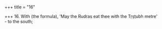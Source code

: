 +++
title = "16"

+++
16. With (the formula), 'May the Rudras eat thee with the Tṛṣṭubh metre' - to the south;
